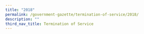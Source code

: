 ```yaml
---
title: "2018"
permalink: /government-gazette/termination-of-service/2018/
description: ""
third_nav_title: Termination of Service
---
```


